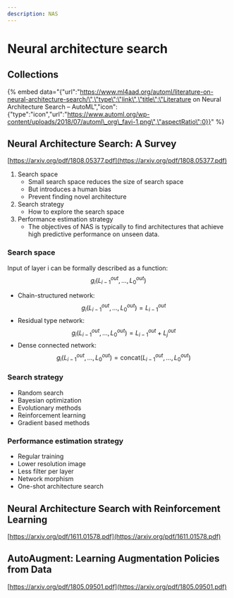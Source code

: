 ```yaml
---
description: NAS
---
```


# Neural architecture search

## Collections

{% embed data="{\"url\":\"https://www.ml4aad.org/automl/literature-on-neural-architecture-search/\",\"type\":\"link\",\"title\":\"Literature on Neural Architecture Search – AutoML\",\"icon\":{\"type\":\"icon\",\"url\":\"https://www.automl.org/wp-content/uploads/2018/07/automl\_org\_favi-1.png\",\"aspectRatio\":0}}" %}

## Neural Architecture Search: A Survey

[https://arxiv.org/pdf/1808.05377.pdf](https://arxiv.org/pdf/1808.05377.pdf)

1. Search space
   * Small search space reduces the size of search space
   * But introduces a human bias
   * Prevent finding novel architecture
2. Search strategy
   * How to explore the search space
3. Performance estimation strategy
   * The objectives of NAS is typically to find architectures that achieve high predictive performance on unseen data.

### Search space

Input of layer i can be formally described as a function: $$g_i(L_{i-1}^{out},...,L_{0}^{out})$$

* Chain-structured network: $$g_i(L_{i-1}^{out},...,L_{0}^{out})=L_{i-1}^{out}$$
* Residual type network: $$g_i(L_{i-1}^{out},...,L_{0}^{out})=L_{i-1}^{out}+L_{j}^{out}$$
* Dense connected network: $$g_i(L_{i-1}^{out},...,L_{0}^{out})=\text{concat}(L_{i-1}^{out},...,L_{0}^{out})$$

### Search strategy

* Random search
* Bayesian optimization
* Evolutionary methods
* Reinforcement learning
* Gradient based methods

### Performance estimation strategy

* Regular training
* Lower resolution image
* Less filter per layer
* Network morphism
* One-shot architecture search

## Neural Architecture Search with Reinforcement Learning

[https://arxiv.org/pdf/1611.01578.pdf](https://arxiv.org/pdf/1611.01578.pdf)

## AutoAugment: Learning Augmentation Policies from Data

[https://arxiv.org/pdf/1805.09501.pdf](https://arxiv.org/pdf/1805.09501.pdf)

